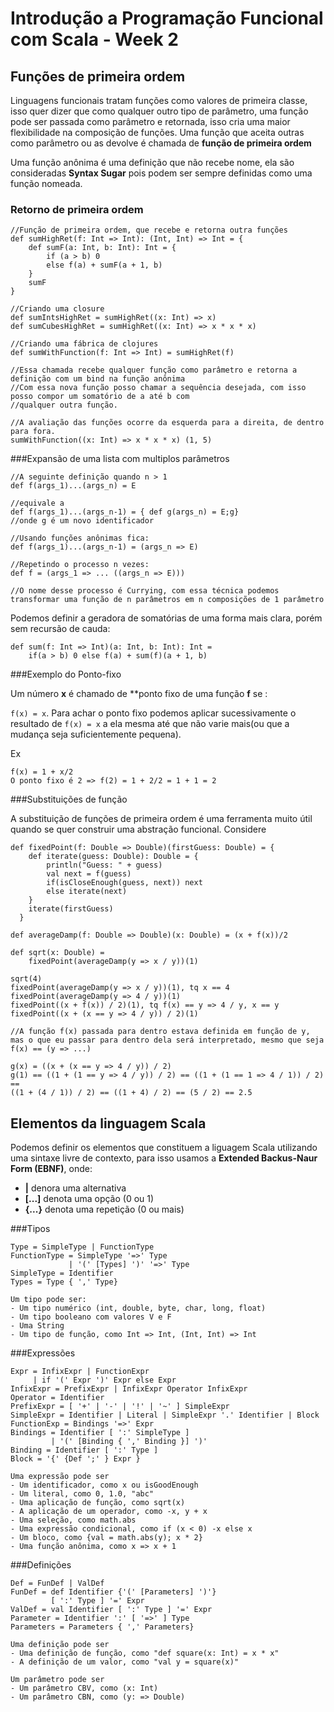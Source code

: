 # Introdução a Programação Funcional com Scala - Week 2

## Funções de primeira ordem

Linguagens funcionais tratam funções como valores de primeira classe, isso quer dizer que como qualquer outro tipo de parâmetro, uma função pode ser passada como parâmetro e retornada, isso cria uma maior flexibilidade na composição de funções. Uma função que aceita outras como parâmetro ou as devolve é chamada de **função de primeira ordem**

Uma função anônima é uma definição que não recebe nome, ela são consideradas **Syntax Sugar** pois podem ser sempre definidas como uma função nomeada.

### Retorno de primeira ordem

```
//Função de primeira ordem, que recebe e retorna outra funções
def sumHighRet(f: Int => Int): (Int, Int) => Int = {
	def sumF(a: Int, b: Int): Int = {
		if (a > b) 0
		else f(a) + sumF(a + 1, b)
	}
	sumF
}

//Criando uma closure
def sumIntsHighRet = sumHighRet((x: Int) => x)
def sumCubesHighRet = sumHighRet((x: Int) => x * x * x)

//Criando uma fábrica de clojures
def sumWithFunction(f: Int => Int) = sumHighRet(f)

//Essa chamada recebe qualquer função como parâmetro e retorna a definição com um bind na função anônima
//Com essa nova função posso chamar a sequência desejada, com isso posso compor um somatório de a até b com
//qualquer outra função.

//A avaliação das funções ocorre da esquerda para a direita, de dentro para fora.
sumWithFunction((x: Int) => x * x * x) (1, 5)
```

###Expansão de uma lista com multiplos parâmetros

```
//A seguinte definição quando n > 1
def f(args_1)...(args_n) = E

//equivale a
def f(args_1)...(args_n-1) = { def g(args_n) = E;g}
//onde g é um novo identificador

//Usando funções anônimas fica:
def f(args_1)...(args_n-1) = (args_n => E)

//Repetindo o processo n vezes:
def f = (args_1 => ... ((args_n => E)))

//O nome desse processo é Currying, com essa técnica podemos transformar uma função de n parâmetros em n composições de 1 parâmetro
```

Podemos definir a geradora de somatórias de uma forma mais clara, porém sem recursão de cauda:
```
def sum(f: Int => Int)(a: Int, b: Int): Int = 
	if(a > b) 0 else f(a) + sum(f)(a + 1, b)
```

###Exemplo do Ponto-fixo

Um número **x** é chamado de **ponto fixo de uma função **f** se :

```f(x) = x```. Para achar o ponto fixo podemos aplicar sucessivamente o resultado de ```f(x) = x``` a ela mesma até que não varie mais(ou que a mudança seja suficientemente pequena).

Ex
```
f(x) = 1 + x/2
O ponto fixo é 2 => f(2) = 1 + 2/2 = 1 + 1 = 2
```

###Substituições de função

A substituição de funções de primeira ordem é uma ferramenta muito útil quando se quer construir uma abstração funcional. Considere

```
def fixedPoint(f: Double => Double)(firstGuess: Double) = {
  	def iterate(guess: Double): Double = {
  		println("Guess: " + guess)
  		val next = f(guess)
  		if(isCloseEnough(guess, next)) next
  		else iterate(next)
  	}
  	iterate(firstGuess)
  }

def averageDamp(f: Double => Double)(x: Double) = (x + f(x))/2

def sqrt(x: Double) =
  	fixedPoint(averageDamp(y => x / y))(1)

sqrt(4)
fixedPoint(averageDamp(y => x / y))(1), tq x == 4
fixedPoint(averageDamp(y => 4 / y))(1)
fixedPoint((x + f(x)) / 2)(1), tq f(x) == y => 4 / y, x == y
fixedPoint((x + (x == y => 4 / y)) / 2)(1)

//A função f(x) passada para dentro estava definida em função de y, mas o que eu passar para dentro dela será interpretado, mesmo que seja f(x) == (y => ...)

g(x) = ((x + (x == y => 4 / y)) / 2)
g(1) == ((1 + (1 == y => 4 / y)) / 2) == ((1 + (1 == 1 => 4 / 1)) / 2) ==
((1 + (4 / 1)) / 2) == ((1 + 4) / 2) == (5 / 2) == 2.5
```

## Elementos da linguagem Scala
Podemos definir os elementos que constituem a liguagem Scala utilizando uma sintaxe livre de contexto, para isso usamos a **Extended Backus-Naur Form (EBNF)**, onde:
- **|** denora uma alternativa
- **[...]** denota uma opção (0 ou 1)
- **{...}** denota uma repetição (0 ou mais)

###Tipos
```
Type = SimpleType | FunctionType
FunctionType = SimpleType '=>' Type
			 | '(' [Types] ')' '=>' Type
SimpleType = Identifier
Types = Type { ',' Type}

Um tipo pode ser:
- Um tipo numérico (int, double, byte, char, long, float)
- Um tipo booleano com valores V e F
- Uma String
- Um tipo de função, como Int => Int, (Int, Int) => Int

```

###Expressões
```
Expr = InfixExpr | FunctionExpr
	 | if '(' Expr ')' Expr else Expr
InfixExpr = PrefixExpr | InfixExpr Operator InfixExpr
Operator = Identifier
PrefixExpr = [ '+' | '-' | '!' | '~' ] SimpleExpr
SimpleExpr = Identifier | Literal | SimpleExpr '.' Identifier | Block
FunctionExp = Bindings '=>' Expr
Bindings = Identifier [ ':' SimpleType ]
		 | '(' [Binding { ',' Binding }] ')'
Binding = Identifier [ ':' Type ]
Block = '{' {Def ';' } Expr }

Uma expressão pode ser
- Um identificador, como x ou isGoodEnough
- Um literal, como 0, 1.0, "abc"
- Uma aplicação de função, como sqrt(x)
- A aplicação de um operador, como -x, y + x
- Uma seleção, como math.abs
- Uma expressão condicional, como if (x < 0) -x else x
- Um bloco, como {val = math.abs(y); x * 2}
- Uma função anônima, como x => x + 1
```

###Definições
```
Def = FunDef | ValDef
FunDef = def Identifier {'(' [Parameters] ')'}
		 [ ':' Type ] '=' Expr
ValDef = val Identifier [ ':' Type ] '=' Expr
Parameter = Identifier ':' [ '=>' ] Type
Parameters = Parameters { ',' Parameters}

Uma definição pode ser
- Uma definição de função, como "def square(x: Int) = x * x"
- A definição de um valor, como "val y = square(x)"

Um parâmetro pode ser
- Um parâmetro CBV, como (x: Int)
- Um parâmetro CBN, como (y: => Double)
```
